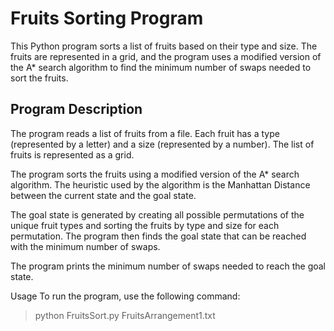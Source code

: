 # Fruits Sorting Program
This Python program sorts a list of fruits based on their type and size. The fruits are represented in a grid, and the program uses a modified version of the A* search algorithm to find the minimum number of swaps needed to sort the fruits.

## Program Description
The program reads a list of fruits from a file. Each fruit has a type (represented by a letter) and a size (represented by a number). The list of fruits is represented as a grid.

The program sorts the fruits using a modified version of the A* search algorithm. The heuristic used by the algorithm is the Manhattan Distance between the current state and the goal state.

The goal state is generated by creating all possible permutations of the unique fruit types and sorting the fruits by type and size for each permutation. The program then finds the goal state that can be reached with the minimum number of swaps.

The program prints the minimum number of swaps needed to reach the goal state.

Usage
To run the program, use the following command:

> python FruitsSort.py FruitsArrangement1.txt
